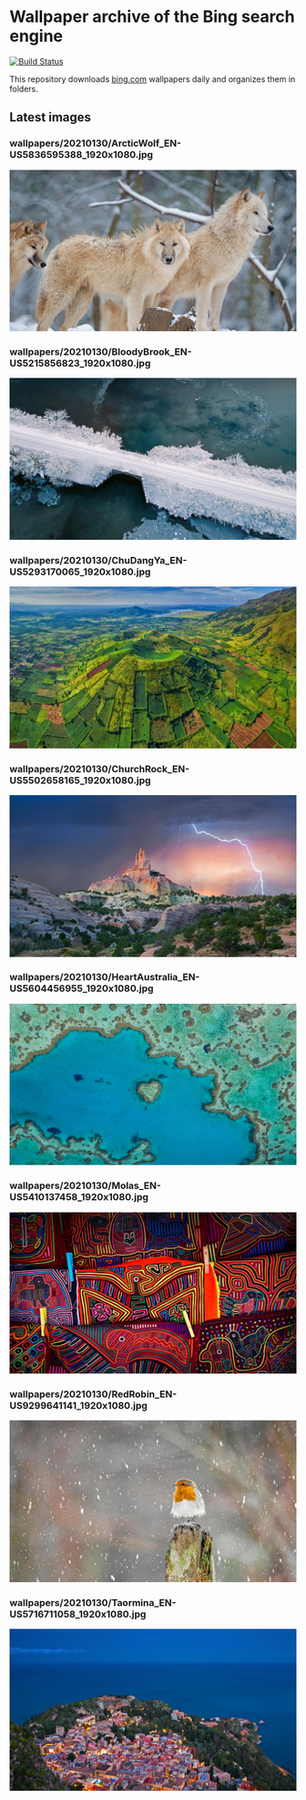 # Wallpaper archive of the Bing search engine

[![Build Status](https://travis-ci.org/kijart/bing-daily-images-dl.svg?branch=wallpapers)](https://travis-ci.org/kijart/bing-daily-images-dl)

This repository downloads [bing.com](https://www.bing.com) wallpapers daily and organizes them in folders.

## Latest images

<!-- Wallpapers -->

### wallpapers/20210130/ArcticWolf_EN-US5836595388_1920x1080.jpg

![wallpapers/20210130/ArcticWolf_EN-US5836595388_1920x1080.jpg](wallpapers/20210130/ArcticWolf_EN-US5836595388_1920x1080.jpg)

### wallpapers/20210130/BloodyBrook_EN-US5215856823_1920x1080.jpg

![wallpapers/20210130/BloodyBrook_EN-US5215856823_1920x1080.jpg](wallpapers/20210130/BloodyBrook_EN-US5215856823_1920x1080.jpg)

### wallpapers/20210130/ChuDangYa_EN-US5293170065_1920x1080.jpg

![wallpapers/20210130/ChuDangYa_EN-US5293170065_1920x1080.jpg](wallpapers/20210130/ChuDangYa_EN-US5293170065_1920x1080.jpg)

### wallpapers/20210130/ChurchRock_EN-US5502658165_1920x1080.jpg

![wallpapers/20210130/ChurchRock_EN-US5502658165_1920x1080.jpg](wallpapers/20210130/ChurchRock_EN-US5502658165_1920x1080.jpg)

### wallpapers/20210130/HeartAustralia_EN-US5604456955_1920x1080.jpg

![wallpapers/20210130/HeartAustralia_EN-US5604456955_1920x1080.jpg](wallpapers/20210130/HeartAustralia_EN-US5604456955_1920x1080.jpg)

### wallpapers/20210130/Molas_EN-US5410137458_1920x1080.jpg

![wallpapers/20210130/Molas_EN-US5410137458_1920x1080.jpg](wallpapers/20210130/Molas_EN-US5410137458_1920x1080.jpg)

### wallpapers/20210130/RedRobin_EN-US9299641141_1920x1080.jpg

![wallpapers/20210130/RedRobin_EN-US9299641141_1920x1080.jpg](wallpapers/20210130/RedRobin_EN-US9299641141_1920x1080.jpg)

### wallpapers/20210130/Taormina_EN-US5716711058_1920x1080.jpg

![wallpapers/20210130/Taormina_EN-US5716711058_1920x1080.jpg](wallpapers/20210130/Taormina_EN-US5716711058_1920x1080.jpg)

